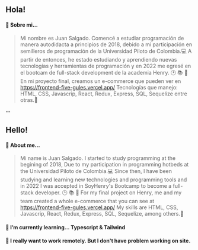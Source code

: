 
## Hola! 
#### 💬 Sobre mi...
> Mi nombre es Juan Salgado.
Comencé a estudiar programación de manera autodidacta a principios de 2018, 
debido a mi participación en semilleros de programación de la Universidad Piloto de Colombia.💻
A partir de entonces, he estado estudiando y aprendiendo nuevas tecnologías y herramientas de programación y 
en 2022 me egresé en el bootcam de full-stack development de la academia Henry. 🕑 📚 📅
En mi proyecto final, creamos un e-commerce que pueden ver en https://frontend-five-gules.vercel.app/
Tecnologías que manejo: HTML, CSS, Javascrip, React, Redux, Express, SQL, Sequelize entre otras.🤖

--

## Hello! 
#### 💬 About me...
> Mi name is Juan Salgado.
I started to study programming at the begining of 2018,
Due to my participation in programming hotbeds at the Universidad Piloto de Colombia.💻
Since then, I have been studying and learning new technologies and programming tools and
in 2022 I was accepted in SoyHenry's Bootcamp to become a full-stack developer. 🕑 📚 📅
For my final project on Henry, me and my team created a whole e-commerce that you can see at https://frontend-five-gules.vercel.app/
My skills are HTML, CSS, Javascrip, React, Redux, Express, SQL, Sequelize, among others.🤖

#### 🌱 I’m currently learning... Typescript & Tailwind
#### 🤝 I really want to work remotely. But I don't have problem working on site.
